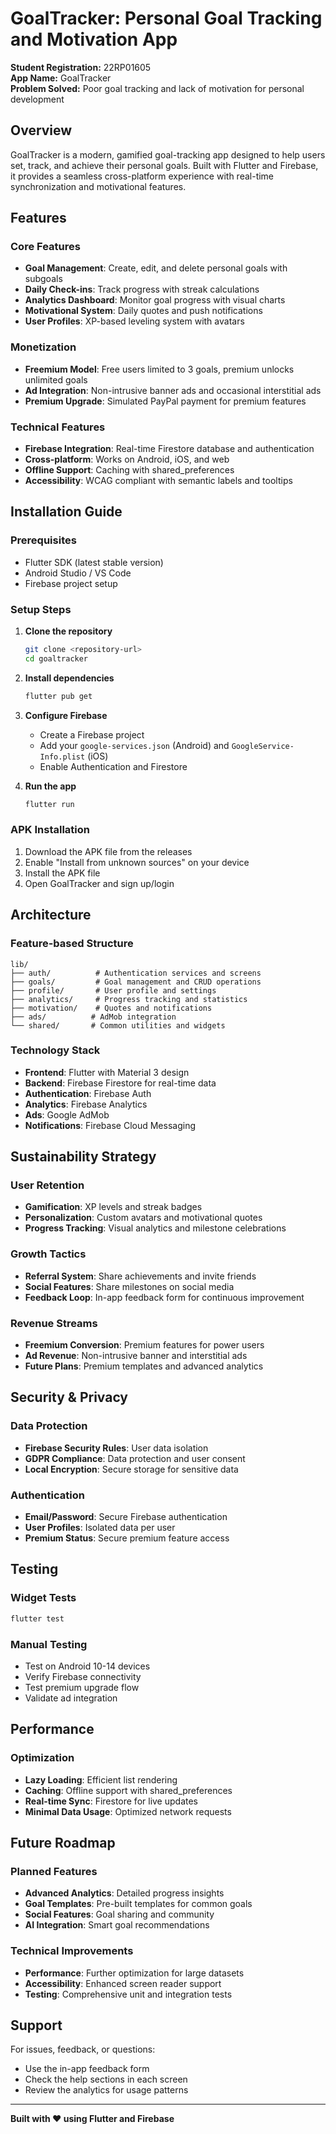 # GoalTracker: Personal Goal Tracking and Motivation App

**Student Registration:** 22RP01605  
**App Name:** GoalTracker  
**Problem Solved:** Poor goal tracking and lack of motivation for personal development

## Overview

GoalTracker is a modern, gamified goal-tracking app designed to help users set, track, and achieve their personal goals. Built with Flutter and Firebase, it provides a seamless cross-platform experience with real-time synchronization and motivational features.

## Features

### Core Features
- **Goal Management**: Create, edit, and delete personal goals with subgoals
- **Daily Check-ins**: Track progress with streak calculations
- **Analytics Dashboard**: Monitor goal progress with visual charts
- **Motivational System**: Daily quotes and push notifications
- **User Profiles**: XP-based leveling system with avatars
### Monetization
- **Freemium Model**: Free users limited to 3 goals, premium unlocks unlimited goals
- **Ad Integration**: Non-intrusive banner ads and occasional interstitial ads
- **Premium Upgrade**: Simulated PayPal payment for premium features

### Technical Features
- **Firebase Integration**: Real-time Firestore database and authentication
- **Cross-platform**: Works on Android, iOS, and web
- **Offline Support**: Caching with shared_preferences
- **Accessibility**: WCAG compliant with semantic labels and tooltips

## Installation Guide

### Prerequisites
- Flutter SDK (latest stable version)
- Android Studio / VS Code
- Firebase project setup

### Setup Steps
1. **Clone the repository**
   ```bash
   git clone <repository-url>
   cd goaltracker
   ```

2. **Install dependencies**
   ```bash
   flutter pub get
   ```

3. **Configure Firebase**
   - Create a Firebase project
   - Add your `google-services.json` (Android) and `GoogleService-Info.plist` (iOS)
   - Enable Authentication and Firestore

4. **Run the app**
   ```bash
   flutter run
   ```

### APK Installation
1. Download the APK file from the releases
2. Enable "Install from unknown sources" on your device
3. Install the APK file
4. Open GoalTracker and sign up/login

## Architecture

### Feature-based Structure
```
lib/
├── auth/          # Authentication services and screens
├── goals/         # Goal management and CRUD operations
├── profile/       # User profile and settings
├── analytics/     # Progress tracking and statistics
├── motivation/    # Quotes and notifications
├── ads/          # AdMob integration
└── shared/       # Common utilities and widgets
```

### Technology Stack
- **Frontend**: Flutter with Material 3 design
- **Backend**: Firebase Firestore for real-time data
- **Authentication**: Firebase Auth
- **Analytics**: Firebase Analytics
- **Ads**: Google AdMob
- **Notifications**: Firebase Cloud Messaging

## Sustainability Strategy

### User Retention
- **Gamification**: XP levels and streak badges
- **Personalization**: Custom avatars and motivational quotes
- **Progress Tracking**: Visual analytics and milestone celebrations

### Growth Tactics
- **Referral System**: Share achievements and invite friends
- **Social Features**: Share milestones on social media
- **Feedback Loop**: In-app feedback form for continuous improvement

### Revenue Streams
- **Freemium Conversion**: Premium features for power users
- **Ad Revenue**: Non-intrusive banner and interstitial ads
- **Future Plans**: Premium templates and advanced analytics

## Security & Privacy

### Data Protection
- **Firebase Security Rules**: User data isolation
- **GDPR Compliance**: Data protection and user consent
- **Local Encryption**: Secure storage for sensitive data

### Authentication
- **Email/Password**: Secure Firebase authentication
- **User Profiles**: Isolated data per user
- **Premium Status**: Secure premium feature access

## Testing

### Widget Tests
```bash
flutter test
```

### Manual Testing
- Test on Android 10-14 devices
- Verify Firebase connectivity
- Test premium upgrade flow
- Validate ad integration

## Performance

### Optimization
- **Lazy Loading**: Efficient list rendering
- **Caching**: Offline support with shared_preferences
- **Real-time Sync**: Firestore for live updates
- **Minimal Data Usage**: Optimized network requests

## Future Roadmap

### Planned Features
- **Advanced Analytics**: Detailed progress insights
- **Goal Templates**: Pre-built templates for common goals
- **Social Features**: Goal sharing and community
- **AI Integration**: Smart goal recommendations

### Technical Improvements
- **Performance**: Further optimization for large datasets
- **Accessibility**: Enhanced screen reader support
- **Testing**: Comprehensive unit and integration tests

## Support

For issues, feedback, or questions:
- Use the in-app feedback form
- Check the help sections in each screen
- Review the analytics for usage patterns

---

**Built with ❤️ using Flutter and Firebase**
